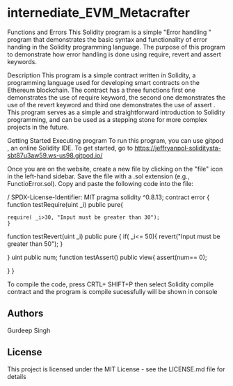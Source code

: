 # internediate_EVM_Metacrafter

Functions and Errors
This Solidity program is a simple "Error handling " program that demonstrates the basic syntax and functionality of error handing in the Solidity programming language. The purpose of this program to demonstrate how error handling is done using require, revert and assert keywords.

Description
This program is a simple contract written in Solidity, a programming language used for developing smart contracts on the Ethereum blockchain. The contract has a three functions first one demonstrates the use of require keyword, the second one demonstrates the use of the revert keyword and third one demonstrates the use of assert . This program serves as a simple and straightforward introduction to Solidity programming, and can be used as a stepping stone for more complex projects in the future.

Getting Started
Executing program
To run this program, you can use gitpod , an online Solidity IDE. To get started, go to https://jeffryanpol-soliditysta-sbt87u3aw59.ws-us98.gitpod.io/

Once you are on the website, create a new file by clicking on the "file" icon in the left-hand sidebar. Save the file with a .sol extension (e.g., FunctioError.sol). Copy and paste the following code into the file:

/ SPDX-License-Identifier: MIT pragma solidity ^0.8.13; contract error { function testRequire(uint _i) public pure{

    require( _i>30, "Input must be greater than 30");
    }
function testRevert(uint _i) public pure { if( _i<= 50){ revert("Input must be greater than 50"); }

} uint public num; function testAssert() public view{ assert(num== 0);

} }


To compile the code, press CRTL+ SHIFT+P  then select Solidity compile contract and the program is compile sucessfully will be shown in console 
## Authors

Gurdeep Singh 


## License

This project is licensed under the MIT License - see the LICENSE.md file for details
